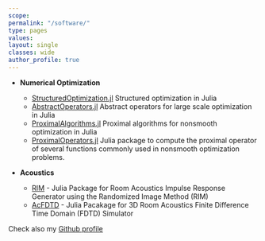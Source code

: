 ```yaml
---
scope:
permalink: "/software/"
type: pages
values:
layout: single
classes: wide
author_profile: true
---
```


* **Numerical Optimization**
	* [StructuredOptimization.jl](https://github.com/kul-forbes/StructuredOptimization.jl) 
    Structured optimization in Julia
	* [AbstractOperators.jl](https://github.com/kul-forbes/AbstractOperators.jl)
	Abstract operators for large scale optimization in Julia
	* [ProximalAlgorithms.jl](https://github.com/kul-forbes/ProximalAlgorithms.jl) 
    Proximal algorithms for nonsmooth optimization in Julia 
	* [ProximalOperators.jl](https://github.com/kul-forbes/ProximalOperators.jl)
	Julia package to compute the proximal operator of several functions commonly used in nonsmooth optimization problems.


* **Acoustics**
    * [RIM](https://github.com/nantonel/RIM.jl) - 
      Julia Package for Room Acoustics Impulse Response Generator using the Randomized Image Method (RIM)
    * [AcFDTD](https://github.com/nantonel/AcFdtd.jl) - 
      Julia Pacakage for 3D Room Acoustics Finite Difference Time Domain (FDTD) Simulator

Check also my [Github profile](https://github.com/nantonel) 
